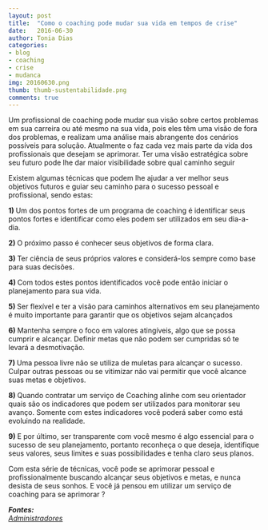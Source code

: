 ```yaml
---
layout: post
title:  "Como o coaching pode mudar sua vida em tempos de crise"
date:   2016-06-30
author: Tonia Dias
categories: 
- blog
- coaching
- crise
- mudanca
img: 20160630.png
thumb: thumb-sustentabilidade.png
comments: true
---
```


Um profissional de coaching pode mudar sua visão sobre certos problemas em sua carreira ou até mesmo na sua vida, pois eles têm uma visão de fora dos problemas, e realizam uma análise mais abrangente dos cenários possíveis para solução. Atualmente o faz cada vez mais parte da vida dos profissionais que desejam se aprimorar. Ter uma visão estratégica sobre seu futuro pode lhe dar maior visibilidade sobre qual caminho seguir<!--more-->

Existem algumas técnicas que podem lhe ajudar a ver melhor seus objetivos futuros e guiar seu caminho para o sucesso pessoal e profissional, sendo estas:

<b>1) </b> Um dos pontos fortes de um programa de coaching é identificar seus pontos fortes e identificar como eles podem ser utilizados em seu dia-a-dia.

<b>2) </b> O próximo passo é conhecer seus objetivos de forma clara.

<b>3) </b> Ter ciência de seus próprios valores e considerá-los sempre como base para suas decisões.

<b>4) </b> Com todos estes pontos identificados você pode então iniciar o planejamento para sua vida.

<b>5) </b> Ser flexível e ter a visão para caminhos alternativos em seu planejamento é muito importante para garantir que os objetivos sejam alcançados

<b>6) </b> Mantenha sempre o foco em valores atingíveis, algo que se possa cumprir e alcançar. Definir metas que não podem ser cumpridas só te levará a desmotivação.

<b>7) </b> Uma pessoa livre não se utiliza de muletas para alcançar o sucesso. Culpar outras pessoas ou se vitimizar não vai permitir que você alcance suas metas e objetivos.

<b>8) </b> Quando contratar um serviço de Coaching alinhe com seu orientador quais são os indicadores que podem ser utilizados para monitorar seu avanço. Somente com estes indicadores você poderá saber como está evoluindo na realidade.

<b>9) </b> E por último, ser transparente com você mesmo é algo essencial para o sucesso de seu planejamento, portanto reconheça o que deseja, identifique seus valores, seus limites e suas possibilidades e tenha claro seus planos.

Com esta série de técnicas, você pode se aprimorar pessoal e profissionalmente buscando alcançar seus objetivos e metas, e nunca desista de seus sonhos. E você já pensou em utilizar um serviço de coaching para se aprimorar ?

<i>
	<b>Fontes: </b><br/>
	<a href="http://www.administradores.com.br/artigos/carreira/como-o-coaching-pode-mudar-sua-vida-em-tempos-de-crise/96198/">Administradores</a><br/>
</i>